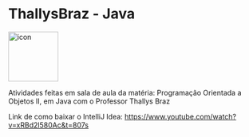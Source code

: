 # ThallysBraz - Java

<div style="display: flex; align-items: flex-start;"><img src="https://techstack-generator.vercel.app/java-icon.svg" alt="icon" align="left" width="100" /></div>

Atividades feitas em sala de aula da matéria: Programação Orientada a Objetos II, em Java com o Professor Thallys Braz

Link de como baixar o IntelliJ Idea: https://www.youtube.com/watch?v=xRBd2l580Ac&t=807s
